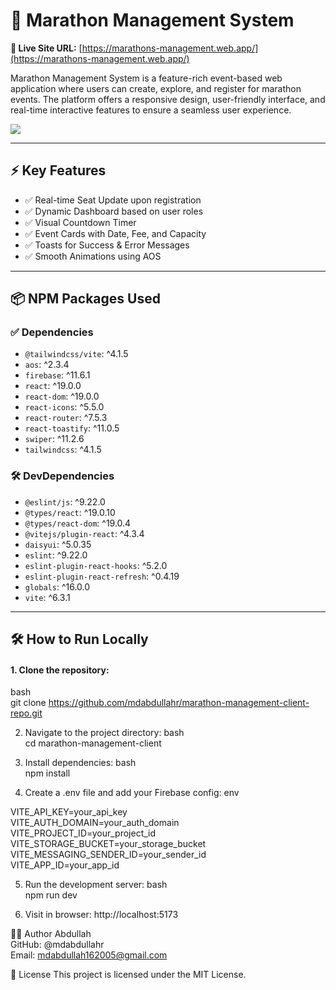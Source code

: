 # 🏃 Marathon Management System

**🔗 Live Site URL:** [https://marathons-management.web.app/](https://marathons-management.web.app/)

Marathon Management System is a feature-rich event-based web application where users can create, explore, and register for marathon events. The platform offers a responsive design, user-friendly interface, and real-time interactive features to ensure a seamless user experience.

<img src="https://i.ibb.co.com/RT5KVKWK/marathon.png"/>

---

## ⚡ Key Features

- ✅ Real-time Seat Update upon registration  
- ✅ Dynamic Dashboard based on user roles  
- ✅ Visual Countdown Timer  
- ✅ Event Cards with Date, Fee, and Capacity  
- ✅ Toasts for Success & Error Messages  
- ✅ Smooth Animations using AOS  

---

## 📦 NPM Packages Used

### ✅ Dependencies

- `@tailwindcss/vite`: ^4.1.5  
- `aos`: ^2.3.4  
- `firebase`: ^11.6.1  
- `react`: ^19.0.0  
- `react-dom`: ^19.0.0  
- `react-icons`: ^5.5.0  
- `react-router`: ^7.5.3  
- `react-toastify`: ^11.0.5  
- `swiper`: ^11.2.6  
- `tailwindcss`: ^4.1.5  

### 🛠️ DevDependencies

- `@eslint/js`: ^9.22.0  
- `@types/react`: ^19.0.10  
- `@types/react-dom`: ^19.0.4  
- `@vitejs/plugin-react`: ^4.3.4  
- `daisyui`: ^5.0.35  
- `eslint`: ^9.22.0  
- `eslint-plugin-react-hooks`: ^5.2.0  
- `eslint-plugin-react-refresh`: ^0.4.19  
- `globals`: ^16.0.0  
- `vite`: ^6.3.1  

---

## 🛠️ How to Run Locally

#### 1. Clone the repository:
bash <br/>
git clone https://github.com/mdabdullahr/marathon-management-client-repo.git

2. Navigate to the project directory:
bash <br/>
cd marathon-management-client

3. Install dependencies:
bash <br/>
npm install

4. Create a .env file and add your Firebase config:
env <br/>

VITE_API_KEY=your_api_key <br/>
VITE_AUTH_DOMAIN=your_auth_domain <br/>
VITE_PROJECT_ID=your_project_id <br/>
VITE_STORAGE_BUCKET=your_storage_bucket <br/>
VITE_MESSAGING_SENDER_ID=your_sender_id <br/>
VITE_APP_ID=your_app_id 

5. Run the development server:
bash <br/>
npm run dev

6. Visit in browser:
http://localhost:5173

👨‍💻 Author
Abdullah <br/>
GitHub: @mdabdullahr <br/>
Email: mdabdullah162005@gmail.com

📜 License
This project is licensed under the MIT License.
